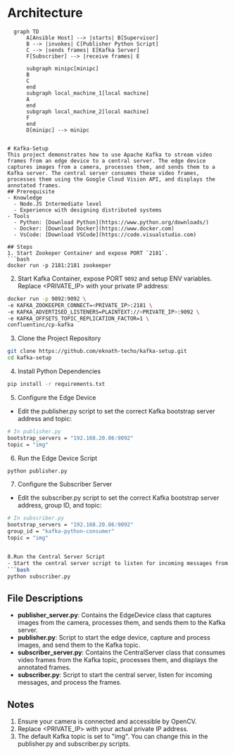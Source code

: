 # Architecture
```mermaid
  graph TD
      A[Ansible Host] --> |starts| B[Supervisor]
      B --> |invokes| C[Publisher Python Script]
      C --> |sends frames| E[Kafka Server]
      F[Subscriber] --> |receive frames| E
      
      subgraph minipc[minipc]
      B
      C
      end
      subgraph local_machine_1[local machine]
      A
      end
      subgraph local_machine_2[local machine]
      F
      end
      D[minipc] --> minipc
      

# Kafka-Setup
This project demonstrates how to use Apache Kafka to stream video frames from an edge device to a central server. The edge device captures images from a camera, processes them, and sends them to a Kafka server. The central server consumes these video frames, processes them using the Google Cloud Vision API, and displays the annotated frames.
## Prerequisite
- Knowledge
  - Node.JS Intermediate level
  - Experience with designing distributed systems
- Tools
  - Python: [Download Python](https://www.python.org/downloads/)
  - Docker: [Download Docker](https://www.docker.com)
  - VsCode: [Download VSCode](https://code.visualstudio.com)

## Steps
1. Start Zookeper Container and expose PORT `2181`.
```bash
docker run -p 2181:2181 zookeeper
```
2. Start Kafka Container, expose PORT `9092` and setup ENV variables. Replace <PRIVATE_IP> with your private IP address:
```bash
docker run -p 9092:9092 \
-e KAFKA_ZOOKEEPER_CONNECT=<PRIVATE_IP>:2181 \
-e KAFKA_ADVERTISED_LISTENERS=PLAINTEXT://<PRIVATE_IP>:9092 \
-e KAFKA_OFFSETS_TOPIC_REPLICATION_FACTOR=1 \
confluentinc/cp-kafka
```
3. Clone the Project Repository
```bash
git clone https://github.com/eknath-techo/kafka-setup.git
cd kafka-setup
```

4. Install Python Dependencies
```bash 
pip install -r requirements.txt
```

5. Configure the Edge Device
- Edit the publisher.py script to set the correct Kafka bootstrap server address and topic:

```bash
# In publisher.py
bootstrap_servers = "192.168.20.86:9092"
topic = "img"
```

6. Run the Edge Device Script
```bash
python publisher.py
```

7. Configure the Subscriber Server
- Edit the subscriber.py script to set the correct Kafka bootstrap server address, group ID, and topic:
```bash
# In subscriber.py
bootstrap_servers = "192.168.20.86:9092"
group_id = "kafka-python-consumer"
topic = "img"


8.Run the Central Server Script
- Start the central server script to listen for incoming messages from the Kafka topic and process the frames:
```bash
python subscriber.py
```

## File Descriptions
- <b>publisher_server.py</b>: Contains the EdgeDevice class that captures images from the camera, processes them, and sends them to the Kafka server.
- <b>publisher.py</b>: Script to start the edge device, capture and process images, and send them to the Kafka topic.
- <b>subscriber_server.py</b>: Contains the CentralServer class that consumes video frames from the Kafka topic, processes them, and displays the annotated frames.
- <b>subscriber.py</b>: Script to start the central server, listen for incoming messages, and process the frames.
## Notes
1. Ensure your camera is connected and accessible by OpenCV.
2. Replace <PRIVATE_IP> with your actual private IP address.
3. The default Kafka topic is set to "img". You can change this in the publisher.py and subscriber.py scripts.